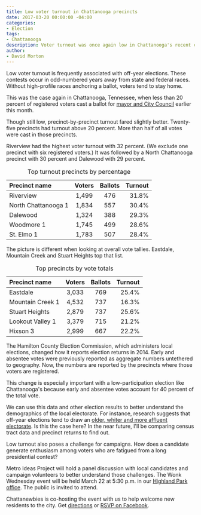 ```yaml
---
title: Low voter turnout in Chattanooga precincts
date: 2017-03-20 00:00:00 -04:00
categories:
- Election
tags:
- Chattanooga
description: Voter turnout was once again low in Chattanooga's recent city election.
author:
- David Morton
---
```


Low voter turnout is frequently associated with off-year elections. These contests occur in odd-numbered years away from state and federal races. Without high-profile races anchoring a ballot, voters tend to stay home.

This was the case again in Chattanooga, Tennessee, when less than 20 percent of registered voters cast a ballot for [mayor and City Council](http://www.timesfreepress.com/news/local/story/2017/mar/10/city-electisees-low-voter-turnout/416946/) earlier this month.

Though still low, precinct-by-precinct turnout fared slightly better. Twenty-five precincts had turnout above 20 percent. More than half of all votes were cast in those precincts.


<div id="voter-turnout-precinct-map"></div>

Riverview had the highest voter turnout with 32 percent. (We exclude one precinct with six registered voters.) It was followed by a North Chattanooga precinct with 30 percent and Dalewood with 29 percent.

<table>
  <caption>Top turnout precincts by percentage</caption>
  <thead>
    <tr>
      <th style="text-align: left">Precinct name</th>
      <th style="text-align: center">Voters</th>
      <th style="text-align: center">Ballots</th>
      <th style="text-align: right">Turnout</th>
    </tr>
  </thead>
  <tbody>
    <tr>
      <td style="text-align: left">Riverview</td>
      <td style="text-align: center">1,499</td>
      <td style="text-align: center">476</td>
      <td style="text-align: right">31.8%</td>
    </tr>
    <tr>
      <td style="text-align: left">North Chattanooga 1</td>
      <td style="text-align: center">1,834</td>
      <td style="text-align: center">557</td>
      <td style="text-align: right">30.4%</td>
    </tr>
    <tr>
      <td style="text-align: left">Dalewood</td>
      <td style="text-align: center">1,324</td>
      <td style="text-align: center">388</td>
      <td style="text-align: right">29.3%</td>
    </tr>
    <tr>
      <td style="text-align: left">Woodmore 1</td>
      <td style="text-align: center">1,745</td>
      <td style="text-align: center">499</td>
      <td style="text-align: right">28.6%</td>
    </tr>
    <tr>
      <td style="text-align: left">St. Elmo 1</td>
      <td style="text-align: center">1,783</td>
      <td style="text-align: center">507</td>
      <td style="text-align: right">28.4%</td>
    </tr>
  </tbody>
</table>

The picture is different when looking at overall vote tallies. Eastdale, Mountain Creek and Stuart Heights top that list.

<table>
  <caption>Top precincts by vote totals</caption>
  <thead>
    <tr>
      <th style="text-align: left">Precinct name</th>
      <th style="text-align: center">Voters</th>
      <th style="text-align: center">Ballots</th>
      <th style="text-align: right">Turnout</th>
    </tr>
  </thead>
  <tbody>
    <tr>
      <td style="text-align: left">Eastdale</td>
      <td style="text-align: center">3,033</td>
      <td style="text-align: center">769</td>
      <td style="text-align: right">25.4%</td>
    </tr>
    <tr>
      <td style="text-align: left">Mountain Creek 1</td>
      <td style="text-align: center">4,532</td>
      <td style="text-align: center">737</td>
      <td style="text-align: right">16.3%</td>
    </tr>
    <tr>
      <td style="text-align: left">Stuart Heights</td>
      <td style="text-align: center">2,879</td>
      <td style="text-align: center">737</td>
      <td style="text-align: right">25.6%</td>
    </tr>
    <tr>
      <td style="text-align: left">Lookout Valley 1</td>
      <td style="text-align: center">3,379</td>
      <td style="text-align: center">715</td>
      <td style="text-align: right">21.2%</td>
    </tr>
    <tr>
      <td style="text-align: left">Hixson 3</td>
      <td style="text-align: center">2,999</td>
      <td style="text-align: center">667</td>
      <td style="text-align: right">22.2%</td>
    </tr>
  </tbody>
</table>

The Hamilton County Election Commission, which administers local elections, changed how it reports election returns in 2014. Early and absentee votes were previously reported as aggregate numbers untethered to geography. Now, the numbers are reported by the precincts where those voters are registered.

This change is especially important with a low-participation election like Chattanooga's because early and absentee votes account for 40 percent of the total vote.

We can use this data and other election results to better understand the demographics of the local electorate. For instance, research suggests that off-year elections tend to draw an [older, whiter and more affluent electorate](http://pages.ucsd.edu/~zhajnal/page1/page2/files/page2_2.pdf). Is this the case here? In the near future, I'll be comparing census tract data and precinct returns to find out.

Low turnout also poses a challenge for campaigns. How does a candidate generate enthusiasm among voters who are fatigued from a long presidential contest?

Metro Ideas Project will hold a panel discussion with local candidates and campaign volunteers to better understand those challenges. The Wonk Wednesday event will be held March 22 at 5:30 p.m. in our [Highland Park office](http://metroideaslab.com). The public is invited to attend.

Chattanewbies is co-hosting the event with us to help welcome new residents to the city. Get [directions](https://www.google.com/maps/place/1216+E+Main+St+%23102,+Chattanooga,+TN+37408/@35.0289869,-85.2911864,17z/data=!3m1!4b1!4m5!3m4!1s0x88605de6bf9e0193:0x536956b9164e4321!8m2!3d35.0289869!4d-85.2889977) or [RSVP on Facebook](https://www.facebook.com/events/1136570059801994/1158069657652034/?notif_t=like&notif_id=1489591974254449).


<script src="https://pym.nprapps.org/pym.v1.min.js"></script>
<script>
  var url   = "http://graphics.metroideas.org/maps/chattanooga-election-2017-precinct-turnout/";
  new pym.Parent("voter-turnout-precinct-map", url, {});
</script>